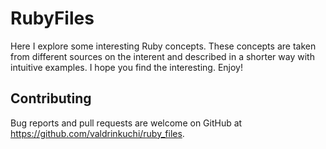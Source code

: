# RubyFiles

Here I explore some interesting Ruby concepts. These concepts are taken from different sources on the interent and described in a shorter way with intuitive examples.
I hope you find the interesting. Enjoy!

## Contributing

Bug reports and pull requests are welcome on GitHub at <https://github.com/valdrinkuchi/ruby_files>.
